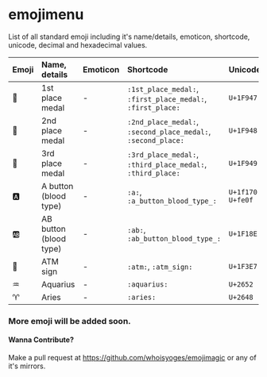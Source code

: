 # emojimenu
List of all standard emoji including it's name/details, emoticon, shortcode, unicode, decimal and hexadecimal values.

| Emoji | Name, details | Emoticon | Shortcode | Unicode | Decimal | Hexadecimal |
| :---- | :------------ | :------- | :-------- | :------ | :------ | :---------- |
| 🥇 | 1st place medal | - | `:1st_place_medal:`, `:first_place_medal:`, `:first_place:` | `U+1F947` | `&#129351;` | `&#x1F947;` |
| 🥈 | 2nd place medal | - | `:2nd_place_medal:`, `:second_place_medal:`, `:second_place:` | `U+1F948` | `&#129352;` | `&#x1f948;` |
| 🥉 | 3rd place medal | - | `:3rd_place_medal:`, `:third_place_medal:`, `:third_place:` | `U+1F949` | `&#129353;` | `&#x1f949;` |
| 🅰️ | A button (blood type) | - | `:a:`, `:a_button_blood_type_:` | `U+1f170 U+fe0f` | `&#127344;` | `&#x1f170;` |
| 🆎 | AB button (blood type) | - | `:ab:`, `:ab_button_blood_type_:` | `U+1F18E` | `&#127374;` | `&#x1f18e;` |
| 🏧 | ATM sign | - | `:atm:`, `:atm_sign:` | `U+1F3E7` | `&#127975;` | `&#x1f3e7;` |
| ♒ | Aquarius | - | `:aquarius:` | `U+2652` | 	`&#9810;` | `&#x2652;` |
| ♈ | Aries | - | `:aries:` | `U+2648` | `&#9800;` | `&#x2648;` |

### More emoji will be added soon.
#### Wanna Contribute?
Make a pull request at <https://github.com/whoisyoges/emojimagic> or any of it's mirrors.
